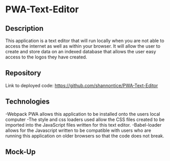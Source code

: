 # PWA-Text-Editor

## Description
This application is a text editor that will run locally when you are not able to access the internet as well as within your browser. It will allow the user to create and store data on an indexed database that allows the user easy access to the logos they have created. 

## Repository 
Link to deployed code: https://github.com/shannontice/PWA-Text-Editor

## Technologies
-Webpack PWA allows this application to be installed onto the users local computer
-The style and css loaders used allow the CSS files created to be imported into the JavaScript files written for this text editor.
-Babel-loader allows for the Javascript written to be compatible with users who are running this application on older browsers so that the code does not break. 

## Mock-Up
